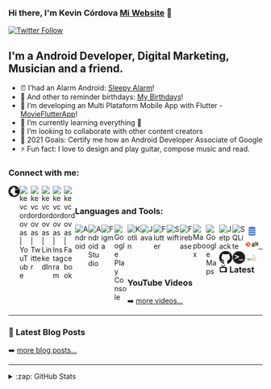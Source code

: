 ### Hi there, I'm Kevin Córdova [Mi Website][website] 👋

<!-- [![Website](https://img.shields.io/website?label=codeSTACKr.com&style=for-the-badge&url=https%3A%2F%2Fcodestackr.com)](https://codestackr.com) -->
[![Twitter Follow](https://img.shields.io/twitter/follow/kevcordovas?color=1DA1F2&logo=twitter&style=for-the-badge)](https://twitter.com/intent/follow?screen_name=kevcordovas)

## I'm a Android Developer, Digital Marketing, Musician and a friend.

- ⏰ I'had an Alarm Android: [Sleepy Alarm][appone]!
- 🎂 And other to reminder birthdays: [My Birthdays][apptwo]!
- 📱 I’m developing an Multi Plataform Mobile App with Flutter - [MovieFlutterApp][movieapp]!
- 🌱 I’m currently learning everything 🤣
- 👯 I’m looking to collaborate with other content creators
- 🥅 2021 Goals: Certify me how an Android Developer Associate of Google
- ⚡ Fun fact: I love to design and play guitar, compose music and read.

<!-- ### Spotify Playing 🎧 -->

<!-- [<img src="https://now-playing-codestackr.vercel.app/api/spotify-playing" alt="codeSTACKr Spotify Playing" width="350" />](https://open.spotify.com/user/swyqyimdc12jajde4vpwd2x1b) -->

### Connect with me:

[<img align="left" alt="kevcordovas.com" width="22px" src="https://raw.githubusercontent.com/iconic/open-iconic/master/svg/globe.svg" />][website]
[<img align="left" alt="kevcordovas | YouTube" width="22px" src="https://cdn.jsdelivr.net/npm/simple-icons@v3/icons/youtube.svg" />][youtube]
[<img align="left" alt="kevcordovas | Twitter" width="22px" src="https://cdn.jsdelivr.net/npm/simple-icons@v3/icons/twitter.svg" />][twitter]
[<img align="left" alt="kevcordovas | LinkedIn" width="22px" src="https://cdn.jsdelivr.net/npm/simple-icons@v3/icons/linkedin.svg" />][linkedin]
[<img align="left" alt="kevcordovas | Instagram" width="22px" src="https://cdn.jsdelivr.net/npm/simple-icons@v3/icons/instagram.svg" />][instagram]
[<img align="left" alt="kevcordovas | Facebook" width="22px" src="https://cdn.jsdelivr.net/npm/simple-icons@v3/icons/facebook.svg" />][facebook]

<br />

### Languages and Tools:

[<img align="left" alt="Android" width="26px" src="https://avatars1.githubusercontent.com/u/32689599?s=200&v=4" />][webdevplaylist]
[<img align="left" alt="Android Studio" width="26px" src="https://upload.wikimedia.org/wikipedia/commons/thumb/3/34/Android_Studio_icon.svg/1024px-Android_Studio_icon.svg.png" />][webdevplaylist]
[<img align="left" alt="Figma" width="26px" src="https://cdn.worldvectorlogo.com/logos/figma-1.svg" />][webdevplaylist]
[<img align="left" alt="Google Play Console" width="26px" src="https://encrypted-tbn0.gstatic.com/images?q=tbn:ANd9GcQEST28NMKggqrSOB4_hWFtKNXagmiyAEtKIA&usqp=CAU" />][webdevplaylist]
[<img align="left" alt="Kotlin" width="26px" src="https://upload.wikimedia.org/wikipedia/commons/thumb/7/74/Kotlin-logo.svg/1200px-Kotlin-logo.svg.png" />][webdevplaylist]
[<img align="left" alt="Java" width="26px" src="https://seeklogo.com/images/J/java-logo-7F8B35BAB3-seeklogo.com.png" />][webdevplaylist]
[<img align="left" alt="Flutter" width="26px" src="https://flutter.website/wp-content/uploads/2020/09/Draw-SVG-and-Android-VectorDrawable-files-on-a-Flutter-Widget.webp" />][webdevplaylist]
[<img align="left" alt="Swift" width="26px" src="https://upload.wikimedia.org/wikipedia/commons/thumb/9/9d/Swift_logo.svg/1200px-Swift_logo.svg.png" />][webdevplaylist]
[<img align="left" alt="Firebase" width="26px" src="https://img.icons8.com/color/452/firebase.png" />][webdevplaylist]
[<img align="left" alt="Mapbox" width="26px" src="https://seeklogo.com/images/M/mapbox-logo-D6FDDD219C-seeklogo.com.png" />][webdevplaylist]
[<img align="left" alt="Google Maps" width="26px" src="https://w7.pngwing.com/pngs/1014/646/png-transparent-google-maps-api-google-maps-navigation-map-app-text-logo-sign.png" />][webdevplaylist]
[<img align="left" alt="Jetpack" width="26px" src="https://www.pinclipart.com/picdir/big/369-3693735_android-jetpack-logo-clipart.png" />][webdevplaylist]
[<img align="left" alt="SQLite" width="26px" src="https://upload.wikimedia.org/wikipedia/commons/thumb/3/38/SQLite370.svg/1280px-SQLite370.svg.png" />][webdevplaylist]
[<img align="left" alt="SQL" width="26px" src="https://raw.githubusercontent.com/github/explore/80688e429a7d4ef2fca1e82350fe8e3517d3494d/topics/sql/sql.png" />][webdevplaylist]
[<img align="left" alt="Git" width="26px" src="https://raw.githubusercontent.com/github/explore/80688e429a7d4ef2fca1e82350fe8e3517d3494d/topics/git/git.png" />][webdevplaylist]
[<img align="left" alt="GitHub" width="26px" src="https://raw.githubusercontent.com/github/explore/78df643247d429f6cc873026c0622819ad797942/topics/github/github.png" />][webdevplaylist]
[<img align="left" alt="Terminal" width="26px" src="https://raw.githubusercontent.com/github/explore/80688e429a7d4ef2fca1e82350fe8e3517d3494d/topics/terminal/terminal.png" />][webdevplaylist]
[<img align="left" alt="MySQL" width="26px" src="https://raw.githubusercontent.com/github/explore/80688e429a7d4ef2fca1e82350fe8e3517d3494d/topics/mysql/mysql.png" />][webdevplaylist]

<br />
<br />

---

### 📺 Latest YouTube Videos

<!-- YOUTUBE:START -->
<!-- YOUTUBE:END -->

➡️ [more videos...](https://www.youtube.com/channel/UCSg3MFMmppBbMqlLyUy4CBg)

---

### 📕 Latest Blog Posts

<!-- BLOG-POST-LIST:START -->
<!-- BLOG-POST-LIST:END -->

➡️ [more blog posts...](https://medium.com/@kevcordovas)

---
<!--
<details>
  <summary>:zap: Recent GitHub Activity</summary> 
-->
  
<!--START_SECTION:activity-->
<!--
1. ❌ Closed PR [#14](https://github.com/kcordovas/kcordovas/pull/14) in [kcordovas/kcordovas](https://github.com/kcordovas/kcordovas)
2. 🗣 Commented on [#14](https://github.com/codeSTACKr/codeSTACKr/issues/14) in [codeSTACKr/codeSTACKr](https://github.com/codeSTACKr/codeSTACKr)
3. ❌ Closed PR [#7](https://github.com/codeSTACKr/codeSTACKr/pull/7) in [codeSTACKr/codeSTACKr](https://github.com/codeSTACKr/codeSTACKr)
4. 🎉 Merged PR [#6](https://github.com/codeSTACKr/codeSTACKr/pull/6) in [codeSTACKr/codeSTACKr](https://github.com/codeSTACKr/codeSTACKr)
5. 💪 Opened PR [#259](https://github.com/florinpop17/app-ideas/pull/259) in [florinpop17/app-ideas](https://github.com/florinpop17/app-ideas)-->
<!--END_SECTION:activity-->

<!-- </details>-->

<details>
  <summary>:zap: GitHub Stats</summary>

  <img align="left" alt="kcordovas's GitHub Stats" src="https://github-readme-stats.kcordovas.vercel.app/api?username=kcordovas&show_icons=true&hide_border=true" />
  <!--https://github-readme-stats.codestackr.vercel.app/api?username=codeSTACKr&show_icons=true&hide_border=true-->

</details>

[website]: https://github.com/kcordovas
[appone]: https://play.google.com/store/apps/details?id=com.cordova.sleepyalarm
[apptwo]: https://play.google.com/store/apps/details?id=com.cordova.mybirthdays
[twitter]: https://twitter.com/kevcordovas
[facebook]: https://facebook.com/kevcordovas
[youtube]: https://www.youtube.com/channel/UCSg3MFMmppBbMqlLyUy4CBg?view_as=subscriber
[instagram]: https://instagram.com/kevcordovas
[linkedin]: https://linkedin.com/in/kevin-cordova-b27a03195
[movieapp]: https://github.com/kcordovas/MovieFlutterApp
[webdevplaylist]: https://www.youtube.com/playlist?list=PLkwxH9e_vrAJ0WbEsFA9W3I1W-g_BTsbt